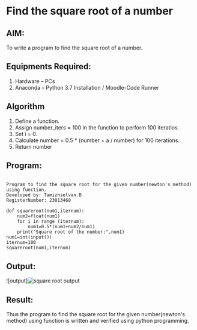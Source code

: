 # Find the square root of a number

## AIM:
To write a program to find the square root of a number.

## Equipments Required:
1. Hardware – PCs
2. Anaconda – Python 3.7 Installation / Moodle-Code Runner

## Algorithm
1. Define a function.
2. Assign number_iters = 100 in the function to perform 100 iteratios.
3. Set i = 0.
4. Calculate  number = 0.5 * (number + a / number) for 100 iterations.
5. Return number

## Program:
```

Program to find the square root for the given number(newton's method) using function.
Developed by: Tamizhselvan.B
RegisterNumber: 23013460 

def squareroot(num1,iternum):
    num2=float(num1)
    for i in range (iternum):
        num1=0.5*(num1+num2/num1)
    print("Square root of the number:",num1)
num1=int(input())
iternum=100
squareroot(num1,iternum)
```

## Output:
![output]![square root output](https://github.com/tamizhselvan23013460/Square-root-of-a-number/assets/150231370/9b4ee025-deb7-444e-a70f-58e688e3eebf)



## Result:
Thus the program to find the square root for the given number(newton's method) using function is written and verified using python programming.
